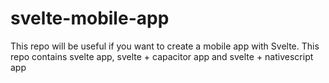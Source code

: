 # svelte-mobile-app
This repo will be useful if you want to create a mobile app with Svelte. This repo contains svelte app, svelte + capacitor app and svelte + nativescript app
